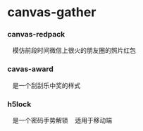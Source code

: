 # canvas-gather
### canvas-redpack
    模仿前段时间微信上很火的朋友圈的照片红包
### cavas-award
    是一个刮刮乐中奖的样式
### h5lock
    是一个密码手势解锁
    适用于移动端
